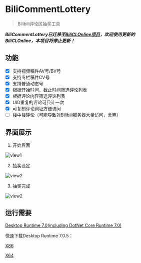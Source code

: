 ﻿# BiliCommentLottery

> Bilibili评论区抽奖工具

***BiliCommentLottery已迁移至[BiliCLOnline项目](https://github.com/InJeCTrL/BiliCLOnline)，欢迎使用更新的BiliCLOnline，本项目将停止更新！***

## 功能

- [x] 支持视频稿件AV号/BV号
- [x] 支持专栏稿件CV号
- [x] 支持普通动态号
- [x] 根据开始时间、截止时间筛选评论列表
- [x] 根据评论内容筛选评论列表
- [x] UID重复的评论可只计一次
- [x] 可复制评论网址方便访问
- [ ] 楼中楼评论（可能导致对Bilibili服务器大量访问，舍弃）

## 界面展示

1. 开始界面

![view1](./view1.png)

2. 抽奖设定

![view2](./view2.png)

3. 抽奖完成

![view2](./view3.png)

## 运行需要

[Desktop Runtime 7.0(including DotNet Core Runtime 7.0)](https://dotnet.microsoft.com/en-us/download/dotnet/7.0)

快速下载Desktop Runtime 7.0.5：

[X86](https://dotnet.microsoft.com/en-us/download/dotnet/thank-you/runtime-desktop-7.0.5-windows-x86-installer)

[X64](https://dotnet.microsoft.com/en-us/download/dotnet/thank-you/runtime-desktop-7.0.5-windows-x64-installer)